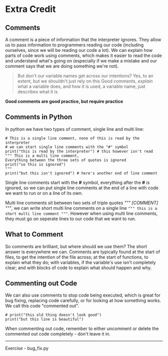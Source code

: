 # Extra Credit

## Comments

A comment is a piece of information that the interpreter ignores.
They allow us to pass information to programmers reading our code (including
ourselves, since we will be reading our code a lot).
We can explain how parts of code work using comments, which makes it easier to
read the code and understand what's going on (especially if we make a mistake
and our comment says that we are doing something we're not).

> But don't our variable names get across our intentions?
> Yes, to an extent, but we shouldn't just rely on this
> Good comments, _explain_ what a variable does, and how it is used, a variable
> name, just describes what it is

**Good comments are good practice, but require practice**

## Comments in Python

In python we have two types of comment, single line and multi line:
```python3
# This is a single line comment, none of this is read by the interpreter
# we can start single line comments with the "#" symbol
print("this is read by the interpreter") # this however isn't read
""" This is a multi line comment,
Everything between the three sets of quotes is ignored
print("so this is ignored")
"""
print("but this isn't ignored") # here's another end of line comment
```
Single line comments start with the **#** symbol, everything after the **#** is
ignored, so we can put single line comments at the end of a line with code we
want to run or on a line of its own.

Multi line comments sit between two sets of triple quotes *""" [COMMENT] """*,
we can write short multi line comments on a single line
`""" this is a short multi line comment """`.
However when using multi line comments, they must go on seperate lines to our
code that we want to run.

##  What to Comment

So comments are brilliant, but where should we use them?
The short answer is everywhere we can.
Comments are typically found at the start of files, to get the intention of the
file across; at the start of functions, to explain what they do; with variables,
if the variable's use isn't completely clear; and with blocks of code to explain
what should happen and why.

## Commenting out Code

We can also use comments to stop code being executed, which is great for bug
fixing, replacing code carefully, or for looking at how something works.
We call this code "commented out".
```python3
# print("this old thing doesn't look good")
print("but this line is beautiful")
```
When commenting out code, remember to either uncomment or delete the commented
out code completely - don't leave it in.

---
Exercise - bug_fix.py
